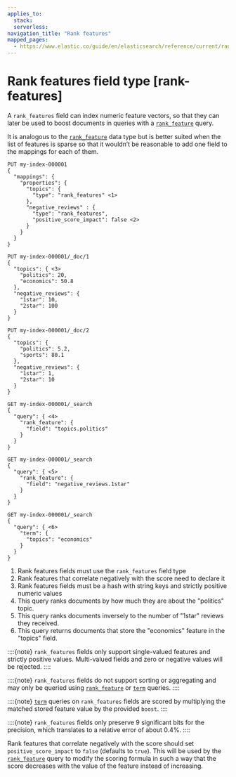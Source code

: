 ```yaml
---
applies_to:
  stack:
  serverless:
navigation_title: "Rank features"
mapped_pages:
  - https://www.elastic.co/guide/en/elasticsearch/reference/current/rank-features.html
---
```


# Rank features field type [rank-features]


A `rank_features` field can index numeric feature vectors, so that they can later be used to boost documents in queries with a [`rank_feature`](/reference/query-languages/query-dsl/query-dsl-rank-feature-query.md) query.

It is analogous to the [`rank_feature`](/reference/elasticsearch/mapping-reference/rank-feature.md) data type but is better suited when the list of features is sparse so that it wouldn’t be reasonable to add one field to the mappings for each of them.

```console
PUT my-index-000001
{
  "mappings": {
    "properties": {
      "topics": {
        "type": "rank_features" <1>
      },
      "negative_reviews" : {
        "type": "rank_features",
        "positive_score_impact": false <2>
      }
    }
  }
}

PUT my-index-000001/_doc/1
{
  "topics": { <3>
    "politics": 20,
    "economics": 50.8
  },
  "negative_reviews": {
    "1star": 10,
    "2star": 100
  }
}

PUT my-index-000001/_doc/2
{
  "topics": {
    "politics": 5.2,
    "sports": 80.1
  },
  "negative_reviews": {
    "1star": 1,
    "2star": 10
  }
}

GET my-index-000001/_search
{
  "query": { <4>
    "rank_feature": {
      "field": "topics.politics"
    }
  }
}

GET my-index-000001/_search
{
  "query": { <5>
    "rank_feature": {
      "field": "negative_reviews.1star"
    }
  }
}

GET my-index-000001/_search
{
  "query": { <6>
    "term": {
      "topics": "economics"
    }
  }
}
```

1. Rank features fields must use the `rank_features` field type
2. Rank features that correlate negatively with the score need to declare it
3. Rank features fields must be a hash with string keys and strictly positive numeric values
4. This query ranks documents by how much they are about the "politics" topic.
5. This query ranks documents inversely to the number of "1star" reviews they received.
6. This query returns documents that store the "economics" feature in the "topics" field.


::::{note}
`rank_features` fields only support single-valued features and strictly positive values. Multi-valued fields and zero or negative values will be rejected.
::::


::::{note}
`rank_features` fields do not support sorting or aggregating and may only be queried using [`rank_feature`](/reference/query-languages/query-dsl/query-dsl-rank-feature-query.md) or [`term`](/reference/query-languages/query-dsl/query-dsl-term-query.md) queries.
::::


::::{note}
[`term`](/reference/query-languages/query-dsl/query-dsl-term-query.md) queries on `rank_features` fields are scored by multiplying the matched stored feature value by the provided `boost`.
::::


::::{note}
`rank_features` fields only preserve 9 significant bits for the precision, which translates to a relative error of about 0.4%.
::::


Rank features that correlate negatively with the score should set `positive_score_impact` to `false` (defaults to `true`). This will be used by the [`rank_feature`](/reference/query-languages/query-dsl/query-dsl-rank-feature-query.md) query to modify the scoring formula in such a way that the score decreases with the value of the feature instead of increasing.

